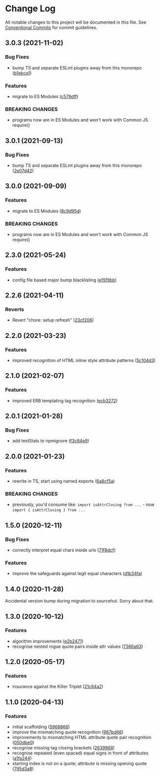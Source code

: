 # Change Log

All notable changes to this project will be documented in this file.
See [Conventional Commits](https://conventionalcommits.org) for commit guidelines.

## 3.0.3 (2021-11-02)

### Bug Fixes

- bump TS and separate ESLint plugins away from this monorepo ([b1ebce1](https://github.com/codsen/codsen/commit/b1ebce1637d8c41c2d848fc24b0ba4058865bd5d))

### Features

- migrate to ES Modules ([c579dff](https://github.com/codsen/codsen/commit/c579dff3b23205e383035ca10ddcec671e35d0fe))

### BREAKING CHANGES

- programs now are in ES Modules and won't work with Common JS require()

## 3.0.1 (2021-09-13)

### Bug Fixes

- bump TS and separate ESLint plugins away from this monorepo ([2e07d42](https://github.com/codsen/codsen/commit/2e07d424222b6ffedf5fb45c83ad453627ec2904))

## 3.0.0 (2021-09-09)

### Features

- migrate to ES Modules ([8c9d95d](https://github.com/codsen/codsen/commit/8c9d95d5dea0b769c2f070397141918a4893d575))

### BREAKING CHANGES

- programs now are in ES Modules and won't work with Common JS require()

## 2.3.0 (2021-05-24)

### Features

- config file based major bump blacklisting ([e15f9bb](https://github.com/codsen/codsen/commit/e15f9bba1c4fd5f847ac28b3f38fa6ee633f5dca))

## 2.2.6 (2021-04-11)

### Reverts

- Revert "chore: setup refresh" ([23cf206](https://github.com/codsen/codsen/commit/23cf206970a087ff0fa04e61f94d919f59ab3881))

## 2.2.0 (2021-03-23)

### Features

- improved recognition of HTML inline style attribute patterns ([5c104d3](https://github.com/codsen/codsen/commit/5c104d3710f34694898099e2d29a2da5f1fc9586))

## 2.1.0 (2021-02-07)

### Features

- improved ERB templating tag recognition ([ecb3272](https://github.com/codsen/codsen/commit/ecb3272ed3e18da1ad729f8166c1dbdd9567f1b6))

## 2.0.1 (2021-01-28)

### Bug Fixes

- add testStats to npmignore ([f3c84e9](https://github.com/codsen/codsen/commit/f3c84e95afc5514214312f913692d85b2e12eb29))

## 2.0.0 (2021-01-23)

### Features

- rewrite in TS, start using named exports ([6a8cf5a](https://github.com/codsen/codsen/commit/6a8cf5aa6a6eb1c678513c39a6d0efe16e07d6bf))

### BREAKING CHANGES

- previously, you'd consume like: `import isAttrClosing from ...` - now `import { isAttrClosing } from ...`

## 1.5.0 (2020-12-11)

### Bug Fixes

- correctly interpret equal chars inside urls ([71f8dcf](https://git.sr.ht/~royston/codsen/commit/71f8dcf33eb1df1e6781979720ae5e0420a062f8))

### Features

- improve the safeguards against legit equal characters ([d1b34fa](https://git.sr.ht/~royston/codsen/commit/d1b34fa89bd07e03bdb407477a02fa1bc6f119b9))

## 1.4.0 (2020-11-28)

Accidental version bump during migration to sourcehut. Sorry about that.

## 1.3.0 (2020-10-12)

### Features

- algorithm improvements ([e2b2471](https://gitlab.com/codsen/codsen/commit/e2b2471cd069ca242f3c906542750016ce5f2385))
- recognise nested rogue quote pairs inside attr values ([7366a63](https://gitlab.com/codsen/codsen/commit/7366a6300f8ce2a4b6d5df63c9a910f505c64116))

## 1.2.0 (2020-05-17)

### Features

- insurance against the Killer Triplet ([21c64a2](https://gitlab.com/codsen/codsen/commit/21c64a2fbba5c2e5edc2cdb1fcfbd2c81c6ee67a))

## 1.1.0 (2020-04-13)

### Features

- initial scaffolding ([5968866](https://gitlab.com/codsen/codsen/commit/5968866db6702dba9031b7633e3be92eb0d62d5c))
- improve the mismatching quote recognition ([967bd66](https://gitlab.com/codsen/codsen/commit/967bd66ee2a9b4ff9414d1cca715569f5c677ff6))
- improvements to mismatching HTML attribute quote pair recognition ([050dbe0](https://gitlab.com/codsen/codsen/commit/050dbe02569d98c2741aca00fed990004c22eeb2))
- recognise missing tag closing brackets ([2639868](https://gitlab.com/codsen/codsen/commit/26398686dfffafd069fd25577f69009d5a27f2f9))
- recognise repeated (even spaced) equal signs in front of attributes ([a1fa244](https://gitlab.com/codsen/codsen/commit/a1fa2444167c5471e04860af9d3ec15f946a2489))
- starting index is not on a quote; attribute is missing opening quote ([795d3a8](https://gitlab.com/codsen/codsen/commit/795d3a85e3a3a0b46b2ce3f62e93ee3db8f0610e))
